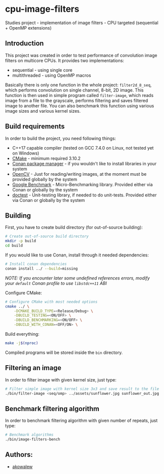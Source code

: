 # cpu-image-filters

Studies project - implementation of image filters - CPU targeted (sequential + OpenMP extensions)

## Introduction

This project was created in order to test performance of convolution image filters on multicore CPUs. It provides two implementations:

- sequential - using single core
- multithreaded - using OpenMP macros

Basically there is only one function in the whole project: `filter2d_8_seq`, which performs convolution on single channel, 8-bit, 2D image. This function is then used in simple program called `filter-image`, which reads image from a file to the grayscale, performs filtering and saves filtered image to another file. You can also benchmark this function using various image sizes and various kernel sizes.

## Build requirements

In order to build the project, you need following things:

- C++17 capable compiler (tested on GCC 7.4.0 on Linux, not tested yet on Windows)
- [CMake](https://cmake.org/download/) - minimum required 3.10.2
- [Conan package manager](https://conan.io/) - if you wouldn't like to install libraries in your system
- [OpenCV](https://opencv.org/) - Just for reading/writing images, at the moment must be provided globally by the system
- [Google Benchmark](https://github.com/google/benchmark) - Micro-Benchmarking library. Provided either via Conan or globally by the system
- [doctest](https://github.com/onqtam/doctest) - Unit-testing library, if needed to do unit-tests. Provided either via Conan or globally by the system

## Building

First, you have to create build directory (for out-of-source building):

```sh
# Create out-of-source build directory
mkdir -p build
cd build
```

If you would like to use Conan, install through it needed dependencies:

```sh
# Install conan dependencies
conan install ../ --build=missing
```

_NOTE: If you encounter later some undefined references errors, modify your `default` Conan profile to use `libstdc++11` ABI_

Configure CMake:

```sh
# Configure CMake with most needed options
cmake ../ \
	-DCMAKE_BUILD_TYPE=<Release/Debug> \
	-DBUILD_TESTING=<ON/OFF> \
	-DBUILD_BENCHMARKING=<ON/OFF> \
	-DBUILD_WITH_CONAN=<OFF/ON> \
```

Build everything:

```sh
make -j$(nproc)
```

Compiled programs will be stored inside the `bin` directory.

## Filtering an image

In order to filter image with given kernel size, just type:

```sh
# Filter simple image with kernel size 3x3 and save result to the file
./bin/filter-image <seq/omp> ../assets/sunflower.jpg sunflower_out.jpg 3
```

## Benchmark filtering algorithm

In order to benchmark filtering algorithm with given number of repeats, just type:

```sh
# Benchmark algorithms
./bin/image-filters-bench
```

## Authors:

- [akowalew](https://github.com/akowalew)
